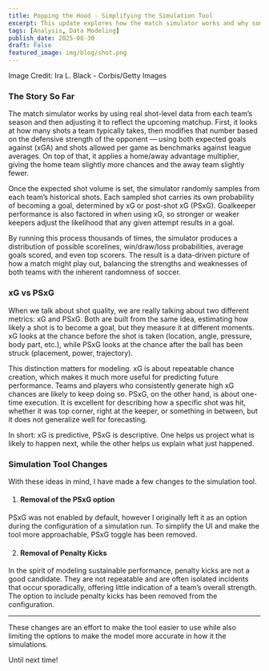 ```yaml
---
title: Popping the Hood - Simplifying the Simulation Tool
excerpt: This update explores how the match simulator works and why some recent changes were made to improve it. The model uses real shot-level data, adjusts for opponent strength and home advantage, and runs thousands of simulations to generate win probabilities, scoreline distributions, and top scorers. Along the way, we revisit the difference between xG and PSxG, and explain why penalty kicks and PSxG have been removed from the tool. The goal is a cleaner, more accurate simulator that emphasizes repeatable patterns and sustainable performance.
tags: [Analysis, Data Modeling]
publish_date: 2025-08-30
draft: False
featured_image: img/blog/shot.png
---
```

<p class="text-small">Image Credit: Ira L. Black - Corbis/Getty Images</p>

### The Story So Far
The match simulator works by using real shot-level data from each team’s season and then adjusting it to reflect the upcoming matchup. First, it looks at how many shots a team typically takes, then modifies that number based on the defensive strength of the opponent — using both expected goals against (xGA) and shots allowed per game as benchmarks against league averages. On top of that, it applies a home/away advantage multiplier, giving the home team slightly more chances and the away team slightly fewer.

Once the expected shot volume is set, the simulator randomly samples from each team’s historical shots. Each sampled shot carries its own probability of becoming a goal, determined by xG or post-shot xG (PSxG). Goalkeeper performance is also factored in when using xG, so stronger or weaker keepers adjust the likelihood that any given attempt results in a goal.

By running this process thousands of times, the simulator produces a distribution of possible scorelines, win/draw/loss probabilities, average goals scored, and even top scorers. The result is a data-driven picture of how a match might play out, balancing the strengths and weaknesses of both teams with the inherent randomness of soccer.

### xG vs PSxG
When we talk about shot quality, we are really talking about two different metrics: xG and PSxG. Both are built from the same idea, estimating how likely a shot is to become a goal, but they measure it at different moments. xG looks at the chance before the shot is taken (location, angle, pressure, body part, etc.), while PSxG looks at the chance after the ball has been struck (placement, power, trajectory).

This distinction matters for modeling. xG is about repeatable chance creation, which makes it much more useful for predicting future performance. Teams and players who consistently generate high xG chances are likely to keep doing so. PSxG, on the other hand, is about one-time execution. It is excellent for describing how a specific shot was hit, whether it was top corner, right at the keeper, or something in between, but it does not generalize well for forecasting.

In short: xG is predictive, PSxG is descriptive. One helps us project what is likely to happen next, while the other helps us explain what just happened.

### Simulation Tool Changes
With these ideas in mind, I have made a few changes to the simulation tool.

1. #### Removal of the PSxG option
PSxG was not enabled by default, however I originally left it as an option during the configuration of a simulation run. To simplify the UI and make the tool more approachable, PSxG toggle has been removed.

2. #### Removal of Penalty Kicks
In the spirit of modeling sustainable performance, penalty kicks are not a good candidate. They are not repeatable and are often isolated incidents that occur sporadically, offering little indication of a team’s overall strength. The option to include penalty kicks has been removed from the configuration.

---

These changes are an effort to make the tool easier to use while also limiting the options to make the model more accurate in how it the simulations.

Until next time!
